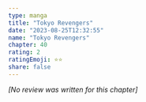 ```yaml
---
type: manga
title: "Tokyo Revengers"
date: "2023-08-25T12:32:55"
name: "Tokyo Revengers"
chapter: 40
rating: 2
ratingEmoji: ⭐️⭐️
share: false
---
```


_[No review was written for this chapter]_
